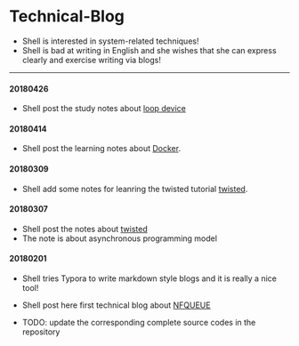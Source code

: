 # Technical-Blog

* Shell is interested in system-related techniques!
* Shell is bad at writing in English and she wishes that she can express clearly and exercise writing via blogs!

----
#### 20180426

* Shell post the study notes about [loop device](LoopDevice/loopdevice.md)

#### 20180414

* Shell post the learning notes about [Docker](Docker/rundocker.md).

#### 20180309

* Shell add some notes for leanring the twisted tutorial [twisted](twisted/Twisted.md).

#### 20180307

* Shell post the notes about [twisted](twisted/Twisted.md)
* The note is about asynchronous programming model

#### 20180201

* Shell tries Typora to write markdown style blogs and it is really a nice tool! 


* Shell post here first technical blog about [NFQUEUE](NFQUEUE/NFQUEUE.md) 
* TODO: update the corresponding complete source codes in the repository


​
